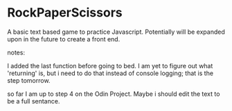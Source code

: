# RockPaperScissors
A basic text based game to practice Javascript. Potentially will be expanded upon in the future to create a front end.

notes:

I added the last function before going to bed. I am yet to figure out what 'returning' is, but i need to do that instead of console logging; that is the step tomorrow.

so far I am up to step 4 on the Odin Project. Maybe i should edit the text to be a full sentance.